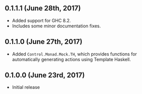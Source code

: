 ## 0.1.1.1 (June 28th, 2017)

- Added support for GHC 8.2.
- Includes some minor documentation fixes.

## 0.1.1.0 (June 27th, 2017)

- Added `Control.Monad.Mock.TH`, which provides functions for automatically generating actions using Template Haskell.

## 0.1.0.0 (June 23rd, 2017)

- Initial release
